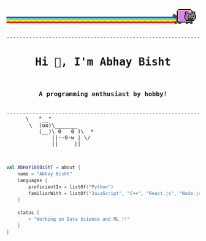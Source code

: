 ![image](https://raw.githubusercontent.com/AbHaY108BiShT/AbHaY108BiShT/main/meow.gif)
<pre>
--------------------------------------------------------------------------------------------------------------------------------------
<h1 align="center">Hi 👋, I'm Abhay Bisht</h1>
<h3 align="center">A programming enthusiast by hobby!</h3>
--------------------------------------------------------------------------------------------------------------------------------------
      \   ^__^
       \  (oo)\_______
          (__)\ 0   0 )\  *
              ||--0-w | \/
              ||     ||
</pre>
<br>

```kotlin
val AbHaY108BiShT = about {
    name = "Abhay Bisht"
    languages {
        proficientIn = listOf("Python")
        familiarWith = listOf("JavaScript", "C++", "React.js", "Node.js","DataScience","MERN stack")
    }

    status {
        + "Working on Data Science and ML !!"
    }
}
```
